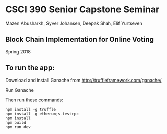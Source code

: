 # CSCI 390 Senior Capstone Seminar
Mazen Abusharkh, Syver Johansen, Deepak Shah, Elif Yurtseven

## Block Chain Implementation for Online Voting
Spring 2018

## To run the app:
Download and install Ganache from http://truffleframework.com/ganache/

Run Ganache


Then run these commands:

```
npm install -g truffle
npm install -g etherumjs-testrpc
npm install
npm build
npm run dev

```
